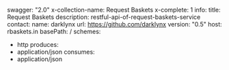 swagger: "2.0"
x-collection-name: Request Baskets
x-complete: 1
info:
  title: Request Baskets
  description: restful-api-of-request-baskets-service
  contact:
    name: darklynx
    url: https://github.com/darklynx
  version: "0.5"
host: rbaskets.in
basePath: /
schemes:
- http
produces:
- application/json
consumes:
- application/json